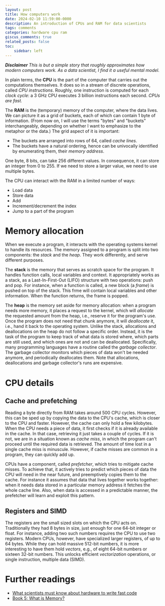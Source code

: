 ```yaml
---
layout: post
title: How computers work
date: 2024-02-10 11:59:00-0000
description: An introduction of CPUs and RAM for data scientists
tags: comments
categories: hardware cpu ram
giscus_comments: true
related_posts: false
toc:
    sidebar: left
---
```


***Disclaimer** This is but a simple story that roughly approximates how modern computers work. As a data scientist, I find it a useful mental model.*

In plain terms, the **CPU** is the part of the computer that carries out the computations themselves. It does so in a stream of discrete operations, called *CPU instructions*. Roughly, one instruction is computed for each *clock cycle*: a 3 GHz CPU executes 3 billion instructions each second. *CPUs are fast.* 

The **RAM** is the (temporary) memory of the computer, where the data lives. We can picture it as a grid of buckets, each of which can contain 1 byte of information. (From now on, I will use the terms "bytes" and "buckets" interchangeably, depending on whether I want to emphasize to the metaphor or the data.) The grid aspect of it is important:

- The buckets are arranged into rows of 64, called *cache lines*.
- The buckets have a natural ordering, hence can be univocally identified by enumerating them, their *memory address*.

One byte, 8 bits, can take 256 different values. In consequence, it can store an integer from 0 to 255. If we need to store a larger value, we need to use multiple bytes.

The CPU can interact with the RAM in a limited number of ways:

- Load data
- Store data
- Add
- Increment/decrement the index
- Jump to a part of the program

# Memory allocation

When we execute a program, it interacts with the operating systems kernel to handle its resources. The memory assigned to a program is split into two components: the *stack* and the *heap*. They work differently, and serve different purposes.

The **stack** is the memory that serves as scratch space for the program. It handles function calls, local variables and context. It appropriately works as a stack, as a Last-In-First-Out (LIFO) structure with two operations: push and pop. For instance, when a function is called, a new block (a *frame*) is pushed on top of the stack. This frme will contain local variables and other information. When the function returns, the frame is popped.

The **heap** is the memory set aside for memory allocation: when a program needs more memory, it places a request to the kernel, which will *allocate* the requested amount from the heap, i.e., reserve it for the program's use. Once the program does not need that chunk anymore, it will *deallocate* it, i.e., hand it back to the operating system. Unlike the stack, allocations and deallocations on the heap do not follow a specific order. Instead, it is the task of the program to keep track of what data is stored where, which parts are still used, and which ones are not and can be deallocated. Specifically, many programming languages have a routine called the *garbage collector*. The garbage collector monitors which pieces of data won't be needed anymore, and periodically deallocates them. Note that allocations, deallocations and garbage collector's runs are expensive.

# CPU details

## Cache and prefetching

Reading a byte directly from RAM takes around 500 CPU cycles. However, this can be sped up by copying the data to the CPU's cache, which is closer to the CPU and faster. However, the cache can only hold a few kilobytes. When the CPU needs a piece of data, it first checks if it is already available in the cache. In that case, retrieving it just takes a couple of cycles. If it is not, we are in a situation known as *cache miss*, in which the program can't proceed until the required data is retrieved. The amount of time lost in a single cache miss is minuscule. However, if cache misses are common in a program, they can quickly add up.

CPUs have a component, called *prefetcher*, which tries to mitigate cache misses. To achieve that, it actively tries to predict which pieces of data the CPU will need in the near future, and preemptively copies them to the cache. For instance it assumes that data that lives together works together: when it needs data stored in a particular memory address it fetches the whole cache line. Also, when data is accessed in a predictable manner, the prefetcher will learn and exploit this pattern.

## Registers and SIMD

The registers are the small sized slots on which the CPU acts on. Traditionally they had 8 bytes in size, just enough for one 64-bit integer or float. For instance, adding two such numbers requires the CPU to use two registers. Modern CPUs, however, have specialized larger registers, of up to 64 bytes. While they can hold massive 512-bit numbers, it is more interesting to have them hold *vectors*, e.g., of eight 64-bit numbers or sixteen 32-bit numbers. This unlocks efficient *vectorization* operations, or single instruction, multiple data (SIMD).

# Further readings

- [What scientists must know about hardware to write fast code](https://viralinstruction.com/posts/hardware/)
- [Book 5: What is Memory?](https://masters-of-the-void.com/book5.htm)
